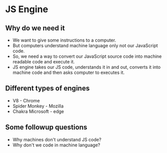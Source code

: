 # JS Engine

## Why do we need it

- We want to give some instructions to a computer.
- But computers understand machine language only not our JavaScript code.
- So, we need a way to convert our JavaScript source code into machine readable code and execute it.
- JS engine takes our JS code, understands it in and out, converts it into machine code and then asks computer to executes it.

## Different types of engines

- V8 - Chrome
- Spider Monkey - Mozilla
- Chakra Microsoft - edge

## Some followup questions

- Why machines don't understand JS code?
- Why don't we code in machine language?
